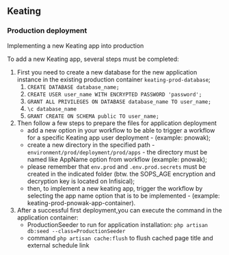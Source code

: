 ## Keating
### Production deployment

Implementing a new Keating app into production

To add a new Keating app, several steps must be completed:

1. First you need to create a new database for the new application instance in the existing production container `keating-prod-database`;
   1. `CREATE DATABASE database_name;` 
   2. `CREATE USER user_name WITH ENCRYPTED PASSWORD 'password';`
   3. `GRANT ALL PRIVILEGES ON DATABASE database_name TO user_name;`
   4. `\c database_name`
   5. `GRANT CREATE ON SCHEMA public TO user_name;`
2. Then follow a few steps to prepare the files for application deployment
   * add a new option in your workflow to be able to trigger a workflow for a specific Keating app user deployment - (example: pnowak);
   * create a new directory in the specified path - `environment/prod/deployment/prod/apps` - the directory must be named like AppName option from workflow (example: pnowak);
   * please remember that `env.prod` and `.env.prod.secrets` must be created in the indicated folder (btw. the SOPS_AGE encryption and decryption key is located on Infisical);
   * then, to implement a new keating app, trigger the workflow by selecting the app name option that is to be implemented - (example: keating-prod-pnowak-app-container).
3. After a successful first deployment,you can execute the command in the application container:
   * ProductionSeeder to run for application installation: `php artisan db:seed --class=ProductionSeeder`
   * command `php artisan cache:flush` to flush cached page title and external schedule link
